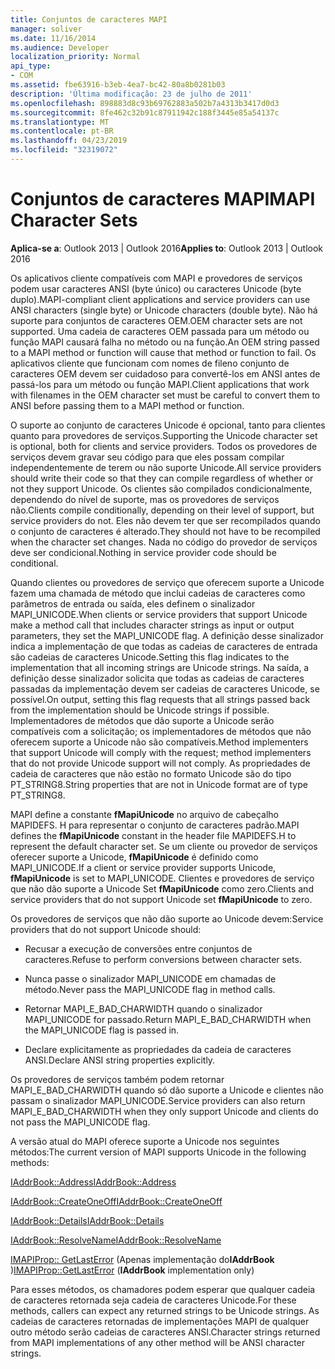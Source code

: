 ```yaml
---
title: Conjuntos de caracteres MAPI
manager: soliver
ms.date: 11/16/2014
ms.audience: Developer
localization_priority: Normal
api_type:
- COM
ms.assetid: fbe63916-b3eb-4ea7-bc42-80a8b0281b03
description: 'Última modificação: 23 de julho de 2011'
ms.openlocfilehash: 898883d8c93b69762883a502b7a4313b3417d0d3
ms.sourcegitcommit: 8fe462c32b91c87911942c188f3445e85a54137c
ms.translationtype: MT
ms.contentlocale: pt-BR
ms.lasthandoff: 04/23/2019
ms.locfileid: "32319072"
---
```

# <a name="mapi-character-sets"></a><span data-ttu-id="c354d-103">Conjuntos de caracteres MAPI</span><span class="sxs-lookup"><span data-stu-id="c354d-103">MAPI Character Sets</span></span>

  
  
<span data-ttu-id="c354d-104">**Aplica-se a**: Outlook 2013 | Outlook 2016</span><span class="sxs-lookup"><span data-stu-id="c354d-104">**Applies to**: Outlook 2013 | Outlook 2016</span></span> 
  
<span data-ttu-id="c354d-105">Os aplicativos cliente compatíveis com MAPI e provedores de serviços podem usar caracteres ANSI (byte único) ou caracteres Unicode (byte duplo).</span><span class="sxs-lookup"><span data-stu-id="c354d-105">MAPI-compliant client applications and service providers can use ANSI characters (single byte) or Unicode characters (double byte).</span></span> <span data-ttu-id="c354d-106">Não há suporte para conjuntos de caracteres OEM.</span><span class="sxs-lookup"><span data-stu-id="c354d-106">OEM character sets are not supported.</span></span> <span data-ttu-id="c354d-107">Uma cadeia de caracteres OEM passada para um método ou função MAPI causará falha no método ou na função.</span><span class="sxs-lookup"><span data-stu-id="c354d-107">An OEM string passed to a MAPI method or function will cause that method or function to fail.</span></span> <span data-ttu-id="c354d-108">Os aplicativos cliente que funcionam com nomes de fileno conjunto de caracteres OEM devem ser cuidadoso para convertê-los em ANSI antes de passá-los para um método ou função MAPI.</span><span class="sxs-lookup"><span data-stu-id="c354d-108">Client applications that work with filenames in the OEM character set must be careful to convert them to ANSI before passing them to a MAPI method or function.</span></span>
  
<span data-ttu-id="c354d-109">O suporte ao conjunto de caracteres Unicode é opcional, tanto para clientes quanto para provedores de serviços.</span><span class="sxs-lookup"><span data-stu-id="c354d-109">Supporting the Unicode character set is optional, both for clients and service providers.</span></span> <span data-ttu-id="c354d-110">Todos os provedores de serviços devem gravar seu código para que eles possam compilar independentemente de terem ou não suporte Unicode.</span><span class="sxs-lookup"><span data-stu-id="c354d-110">All service providers should write their code so that they can compile regardless of whether or not they support Unicode.</span></span> <span data-ttu-id="c354d-111">Os clientes são compilados condicionalmente, dependendo do nível de suporte, mas os provedores de serviços não.</span><span class="sxs-lookup"><span data-stu-id="c354d-111">Clients compile conditionally, depending on their level of support, but service providers do not.</span></span> <span data-ttu-id="c354d-112">Eles não devem ter que ser recompilados quando o conjunto de caracteres é alterado.</span><span class="sxs-lookup"><span data-stu-id="c354d-112">They should not have to be recompiled when the character set changes.</span></span> <span data-ttu-id="c354d-113">Nada no código do provedor de serviços deve ser condicional.</span><span class="sxs-lookup"><span data-stu-id="c354d-113">Nothing in service provider code should be conditional.</span></span> 
  
<span data-ttu-id="c354d-114">Quando clientes ou provedores de serviço que oferecem suporte a Unicode fazem uma chamada de método que inclui cadeias de caracteres como parâmetros de entrada ou saída, eles definem o sinalizador MAPI_UNICODE.</span><span class="sxs-lookup"><span data-stu-id="c354d-114">When clients or service providers that support Unicode make a method call that includes character strings as input or output parameters, they set the MAPI_UNICODE flag.</span></span> <span data-ttu-id="c354d-115">A definição desse sinalizador indica a implementação de que todas as cadeias de caracteres de entrada são cadeias de caracteres Unicode.</span><span class="sxs-lookup"><span data-stu-id="c354d-115">Setting this flag indicates to the implementation that all incoming strings are Unicode strings.</span></span> <span data-ttu-id="c354d-116">Na saída, a definição desse sinalizador solicita que todas as cadeias de caracteres passadas da implementação devem ser cadeias de caracteres Unicode, se possível.</span><span class="sxs-lookup"><span data-stu-id="c354d-116">On output, setting this flag requests that all strings passed back from the implementation should be Unicode strings if possible.</span></span> <span data-ttu-id="c354d-117">Implementadores de métodos que dão suporte a Unicode serão compatíveis com a solicitação; os implementadores de métodos que não oferecem suporte a Unicode não são compatíveis.</span><span class="sxs-lookup"><span data-stu-id="c354d-117">Method implementers that support Unicode will comply with the request; method implementers that do not provide Unicode support will not comply.</span></span> <span data-ttu-id="c354d-118">As propriedades de cadeia de caracteres que não estão no formato Unicode são do tipo PT_STRING8.</span><span class="sxs-lookup"><span data-stu-id="c354d-118">String properties that are not in Unicode format are of type PT_STRING8.</span></span>
  
<span data-ttu-id="c354d-119">MAPI define a constante **fMapiUnicode** no arquivo de cabeçalho MAPIDEFS. H para representar o conjunto de caracteres padrão.</span><span class="sxs-lookup"><span data-stu-id="c354d-119">MAPI defines the **fMapiUnicode** constant in the header file MAPIDEFS.H to represent the default character set.</span></span> <span data-ttu-id="c354d-120">Se um cliente ou provedor de serviços oferecer suporte a Unicode, **fMapiUnicode** é definido como MAPI_UNICODE.</span><span class="sxs-lookup"><span data-stu-id="c354d-120">If a client or service provider supports Unicode, **fMapiUnicode** is set to MAPI_UNICODE.</span></span> <span data-ttu-id="c354d-121">Clientes e provedores de serviço que não dão suporte a Unicode Set **fMapiUnicode** como zero.</span><span class="sxs-lookup"><span data-stu-id="c354d-121">Clients and service providers that do not support Unicode set **fMapiUnicode** to zero.</span></span> 
  
<span data-ttu-id="c354d-122">Os provedores de serviços que não dão suporte ao Unicode devem:</span><span class="sxs-lookup"><span data-stu-id="c354d-122">Service providers that do not support Unicode should:</span></span>
  
- <span data-ttu-id="c354d-123">Recusar a execução de conversões entre conjuntos de caracteres.</span><span class="sxs-lookup"><span data-stu-id="c354d-123">Refuse to perform conversions between character sets.</span></span>
    
- <span data-ttu-id="c354d-124">Nunca passe o sinalizador MAPI_UNICODE em chamadas de método.</span><span class="sxs-lookup"><span data-stu-id="c354d-124">Never pass the MAPI_UNICODE flag in method calls.</span></span>
    
- <span data-ttu-id="c354d-125">Retornar MAPI_E_BAD_CHARWIDTH quando o sinalizador MAPI_UNICODE for passado.</span><span class="sxs-lookup"><span data-stu-id="c354d-125">Return MAPI_E_BAD_CHARWIDTH when the MAPI_UNICODE flag is passed in.</span></span>
    
- <span data-ttu-id="c354d-126">Declare explicitamente as propriedades da cadeia de caracteres ANSI.</span><span class="sxs-lookup"><span data-stu-id="c354d-126">Declare ANSI string properties explicitly.</span></span> 
    
<span data-ttu-id="c354d-127">Os provedores de serviços também podem retornar MAPI_E_BAD_CHARWIDTH quando só dão suporte a Unicode e clientes não passam o sinalizador MAPI_UNICODE.</span><span class="sxs-lookup"><span data-stu-id="c354d-127">Service providers can also return MAPI_E_BAD_CHARWIDTH when they only support Unicode and clients do not pass the MAPI_UNICODE flag.</span></span> 
  
 <span data-ttu-id="c354d-128">A versão atual do MAPI oferece suporte a Unicode nos seguintes métodos:</span><span class="sxs-lookup"><span data-stu-id="c354d-128">The current version of MAPI supports Unicode in the following methods:</span></span> 
  
[<span data-ttu-id="c354d-129">IAddrBook::Address</span><span class="sxs-lookup"><span data-stu-id="c354d-129">IAddrBook::Address</span></span>](iaddrbook-address.md)
  
[<span data-ttu-id="c354d-130">IAddrBook::CreateOneOff</span><span class="sxs-lookup"><span data-stu-id="c354d-130">IAddrBook::CreateOneOff</span></span>](iaddrbook-createoneoff.md)
  
[<span data-ttu-id="c354d-131">IAddrBook::Details</span><span class="sxs-lookup"><span data-stu-id="c354d-131">IAddrBook::Details</span></span>](iaddrbook-details.md)
  
[<span data-ttu-id="c354d-132">IAddrBook::ResolveName</span><span class="sxs-lookup"><span data-stu-id="c354d-132">IAddrBook::ResolveName</span></span>](iaddrbook-resolvename.md)
  
<span data-ttu-id="c354d-133">[IMAPIProp:: GetLastError](imapiprop-getlasterror.md) (Apenas implementação do**IAddrBook** )</span><span class="sxs-lookup"><span data-stu-id="c354d-133">[IMAPIProp::GetLastError](imapiprop-getlasterror.md) (**IAddrBook** implementation only)</span></span> 
  
<span data-ttu-id="c354d-134">Para esses métodos, os chamadores podem esperar que qualquer cadeia de caracteres retornada seja cadeia de caracteres Unicode.</span><span class="sxs-lookup"><span data-stu-id="c354d-134">For these methods, callers can expect any returned strings to be Unicode strings.</span></span> <span data-ttu-id="c354d-135">As cadeias de caracteres retornadas de implementações MAPI de qualquer outro método serão cadeias de caracteres ANSI.</span><span class="sxs-lookup"><span data-stu-id="c354d-135">Character strings returned from MAPI implementations of any other method will be ANSI character strings.</span></span>
  

